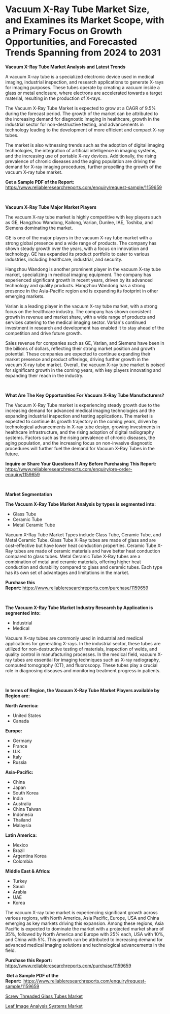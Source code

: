 <p><h1>Vacuum X-Ray Tube Market Size, and Examines its Market Scope, with a Primary Focus on Growth Opportunities, and Forecasted Trends Spanning from 2024 to 2031</h1></p><p><strong>Vacuum X-Ray Tube Market Analysis and Latest Trends</strong></p>
<p><p>A vacuum X-ray tube is a specialized electronic device used in medical imaging, industrial inspection, and research applications to generate X-rays for imaging purposes. These tubes operate by creating a vacuum inside a glass or metal enclosure, where electrons are accelerated towards a target material, resulting in the production of X-rays.</p><p>The Vacuum X-Ray Tube Market is expected to grow at a CAGR of 9.5% during the forecast period. The growth of the market can be attributed to the increasing demand for diagnostic imaging in healthcare, growth in the industrial sector for non-destructive testing, and advancements in technology leading to the development of more efficient and compact X-ray tubes.</p><p>The market is also witnessing trends such as the adoption of digital imaging technologies, the integration of artificial intelligence in imaging systems, and the increasing use of portable X-ray devices. Additionally, the rising prevalence of chronic diseases and the aging population are driving the demand for X-ray imaging procedures, further propelling the growth of the vacuum X-ray tube market.</p></p>
<p><strong>Get a Sample PDF of the Report:&nbsp;</strong> <a href="https://www.reliableresearchreports.com/enquiry/request-sample/1159659">https://www.reliableresearchreports.com/enquiry/request-sample/1159659</a></p>
<p>&nbsp;</p>
<p><strong>Vacuum X-Ray Tube Major Market Players</strong></p>
<p><p>The vacuum X-ray tube market is highly competitive with key players such as GE, Hangzhou Wandong, Kailong, Varian, Dunlee, IAE, Toshiba, and Siemens dominating the market. </p><p>GE is one of the major players in the vacuum X-ray tube market with a strong global presence and a wide range of products. The company has shown steady growth over the years, with a focus on innovation and technology. GE has expanded its product portfolio to cater to various industries, including healthcare, industrial, and security.</p><p>Hangzhou Wandong is another prominent player in the vacuum X-ray tube market, specializing in medical imaging equipment. The company has experienced significant growth in recent years, driven by its advanced technology and quality products. Hangzhou Wandong has a strong presence in the Asia-Pacific region and is expanding its footprint in other emerging markets.</p><p>Varian is a leading player in the vacuum X-ray tube market, with a strong focus on the healthcare industry. The company has shown consistent growth in revenue and market share, with a wide range of products and services catering to the medical imaging sector. Varian's continued investment in research and development has enabled it to stay ahead of the competition and drive future growth.</p><p>Sales revenue for companies such as GE, Varian, and Siemens have been in the billions of dollars, reflecting their strong market position and growth potential. These companies are expected to continue expanding their market presence and product offerings, driving further growth in the vacuum X-ray tube market. Overall, the vacuum X-ray tube market is poised for significant growth in the coming years, with key players innovating and expanding their reach in the industry.</p></p>
<p>&nbsp;</p>
<p><strong>What Are The Key Opportunities For Vacuum X-Ray Tube Manufacturers?</strong></p>
<p><p>The Vacuum X-Ray Tube market is experiencing steady growth due to the increasing demand for advanced medical imaging technologies and the expanding industrial inspection and testing applications. The market is expected to continue its growth trajectory in the coming years, driven by technological advancements in X-ray tube design, growing investments in healthcare infrastructure, and the rising adoption of digital radiography systems. Factors such as the rising prevalence of chronic diseases, the aging population, and the increasing focus on non-invasive diagnostic procedures will further fuel the demand for Vacuum X-Ray Tubes in the future.</p></p>
<p><strong>Inquire or Share Your Questions If Any Before Purchasing This Report:</strong> <a href="https://www.reliableresearchreports.com/enquiry/pre-order-enquiry/1159659">https://www.reliableresearchreports.com/enquiry/pre-order-enquiry/1159659</a></p>
<p>&nbsp;</p>
<p><strong>Market Segmentation</strong></p>
<p><strong>The Vacuum X-Ray Tube Market Analysis by types is segmented into:</strong></p>
<p><ul><li>Glass Tube</li><li>Ceramic Tube</li><li>Metal Ceramic Tube</li></ul></p>
<p><p>Vacuum X-Ray Tube Market Types include Glass Tube, Ceramic Tube, and Metal Ceramic Tube. Glass Tube X-Ray tubes are made of glass and are cost-effective but have lower heat conduction properties. Ceramic Tube X-Ray tubes are made of ceramic materials and have better heat conduction compared to glass tubes. Metal Ceramic Tube X-Ray tubes are a combination of metal and ceramic materials, offering higher heat conduction and durability compared to glass and ceramic tubes. Each type has its own set of advantages and limitations in the market.</p></p>
<p><strong>Purchase this Report:&nbsp;</strong><a href="https://www.reliableresearchreports.com/purchase/1159659">https://www.reliableresearchreports.com/purchase/1159659</a></p>
<p>&nbsp;</p>
<p><strong>The Vacuum X-Ray Tube Market Industry Research by Application is segmented into:</strong></p>
<p><ul><li>Industrial</li><li>Medical</li></ul></p>
<p><p>Vacuum X-ray tubes are commonly used in industrial and medical applications for generating X-rays. In the industrial sector, these tubes are utilized for non-destructive testing of materials, inspection of welds, and quality control in manufacturing processes. In the medical field, vacuum X-ray tubes are essential for imaging techniques such as X-ray radiography, computed tomography (CT), and fluoroscopy. These tubes play a crucial role in diagnosing diseases and monitoring treatment progress in patients.</p></p>
<p>&nbsp;</p>
<p><strong>In terms of Region, the Vacuum X-Ray Tube Market Players available by Region are:</strong></p>
<p>
    <p> <strong> North America: </strong>
        <ul>
            <li>United States</li>
            <li>Canada</li>
        </ul>
        </p> 
    <p> <strong> Europe: </strong>
        <ul>
            <li>Germany</li>
            <li>France</li>
            <li>U.K.</li>
            <li>Italy</li>
            <li>Russia</li>
        </ul>
        </p> 
    <p> <strong> Asia-Pacific: </strong>
        <ul>
            <li>China</li>
            <li>Japan</li>
            <li>South Korea</li>
            <li>India</li>
            <li>Australia</li>
            <li>China Taiwan</li>
            <li>Indonesia</li>
            <li>Thailand</li>
            <li>Malaysia</li>
        </ul>
        </p> 
    <p> <strong> Latin America: </strong>
        <ul>
            <li>Mexico</li>
            <li>Brazil</li>
            <li>Argentina Korea</li>
            <li>Colombia</li>
        </ul>
        </p> 
    <p> <strong> Middle East & Africa: </strong>
        <ul>
            <li>Turkey</li>
            <li>Saudi</li>
            <li>Arabia</li>
            <li>UAE</li>
            <li>Korea</li>
        </ul>
    </p>
    </p>
<p><p>The vacuum X-ray tube market is experiencing significant growth across various regions, with North America, Asia Pacific, Europe, USA and China emerging as key markets driving this expansion. Among these regions, Asia Pacific is expected to dominate the market with a projected market share of 35%, followed by North America and Europe with 25% each, USA with 10%, and China with 5%. This growth can be attributed to increasing demand for advanced medical imaging solutions and technological advancements in the field.</p></p>
<p><strong>Purchase this Report: </strong><a href="https://www.reliableresearchreports.com/purchase/1159659">https://www.reliableresearchreports.com/purchase/1159659</a></p>
<p>&nbsp;<strong>Get a Sample PDF of the Report:&nbsp;&nbsp;</strong><a href="https://www.reliableresearchreports.com/enquiry/request-sample/1159659">https://www.reliableresearchreports.com/enquiry/request-sample/1159659</a></p>
<p><strong></strong></p>
<p><p><a href="https://issuu.com/reportprime-2/docs/screw-threaded-glass-tubes-market-size-2030.pptx">Screw Threaded Glass Tubes Market</a></p><p><a href="https://issuu.com/reportprime-2/docs/leaf-image-analysis-systems-market-size-2030.pptx">Leaf Image Analysis Systems Market</a></p></p>
